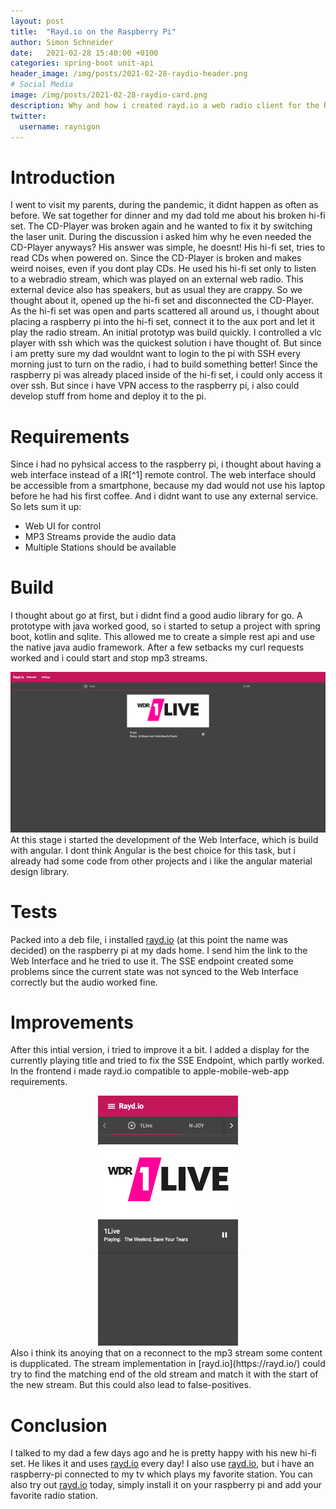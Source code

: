 ```yaml
---
layout: post
title:  "Rayd.io on the Raspberry Pi"
author: Simon Schneider
date:   2021-02-28 15:40:00 +0100
categories: spring-boot unit-api
header_image: /img/posts/2021-02-28-raydio-header.png
# Social Media
image: /img/posts/2021-02-28-raydio-card.png
description: Why and how i created rayd.io a web radio client for the Raspberry pi
twitter:
  username: raynigon
---
```

# Introduction
I went to visit my parents, during the pandemic, it didnt happen as often as before.
We sat together for dinner and my dad told me about his broken hi-fi set.
The CD-Player was broken again and he wanted to fix it by switching the laser unit.
During the discussion i asked him why he even needed the CD-Player anyways?
His answer was simple, he doesnt!
His hi-fi set, tries to read CDs when powered on.
Since the CD-Player is broken and makes weird noises,
even if you dont play CDs.
He used his hi-fi set only to listen to a webradio stream,
which was played on an external web radio.
This external device also has speakers, but as usual they are crappy.
So we thought about it, opened up the hi-fi set and disconnected the CD-Player.
As the hi-fi set was open and parts scattered all around us,
i thought about placing a raspberry pi into the hi-fi set, connect it to the aux port and let it play the radio stream.
An initial prototyp was build quickly.
I controlled a vlc player with ssh which was the quickest solution i have thought of.
But since i am pretty sure my dad wouldnt want to login to the pi with SSH every morning just to turn on the radio,
i had to build something better!
Since the raspberry pi was already placed inside of the hi-fi set,
i could only access it over ssh.
But since i have VPN access to the raspberry pi,
i also could develop stuff from home and deploy it to the pi.

# Requirements
Since i had no pyhsical access to the raspberry pi,
i thought about having a web interface instead of a IR[^1] remote control.
The web interface should be accessible from a smartphone,
because my dad would not use his laptop before he had his first coffee.
And i didnt want to use any external service.
So lets sum it up:
- Web UI for control
- MP3 Streams provide the audio data
- Multiple Stations should be available

# Build
I thought about go at first, but i didnt find a good audio library for go.
A prototype with java worked good, so i started to setup a project
with spring boot, kotlin and sqlite.
This allowed me to create a simple rest api and use the native java audio framework.
After a few setbacks my curl requests worked and i could start and stop mp3 streams.
<center>
<img alt="Rayd.io Screenshot - Desktop" src="/img/posts/2021-02-28-raydio-img0.png" />
</center>
At this stage i started the development of the Web Interface, which is build with angular.
I dont think Angular is the best choice for this task,
but i already had some code from other projects and i like the angular material design library.

# Tests
Packed into a deb file, i installed [rayd.io](https://rayd.io/) (at this point the name was decided) on the raspberry pi at my dads home.
I send him the link to the Web Interface and he tried to use it.
The SSE endpoint created some problems since the current state was not synced to the Web Interface correctly but the audio worked fine.

# Improvements
After this intial version, i tried to improve it a bit.
I added a display for the currently playing title and tried to fix the SSE Endpoint, which partly worked.
In the frontend i made rayd.io compatible to apple-mobile-web-app requirements.
<center>
<img alt="Rayd.io Screenshot - Mobile" src="/img/posts/2021-02-28-raydio-img1.png" style="max-height: 80vh;height: 400px;"/>
</center>
Also i think its anoying that on a reconnect to the mp3 stream some content is dupplicated.
The stream implementation in [rayd.io](https://rayd.io/) could try to find the matching end of the old stream and match it with the start of the new stream.
But this could also lead to false-positives.

# Conclusion
I talked to my dad a few days ago and he is pretty happy with his new hi-fi set.
He likes it and uses [rayd.io](https://rayd.io/) every day!
I also use [rayd.io](https://rayd.io/), but i have an raspberry-pi connected to my tv which plays my favorite station.
You can also try out [rayd.io](https://rayd.io/) today, simply install it on your raspberry pi
and add your favorite radio station.
